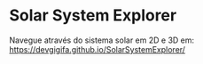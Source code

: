# Solar System Explorer

Navegue através do sistema solar em 2D e 3D em: <https://devgigifa.github.io/SolarSystemExplorer/>
